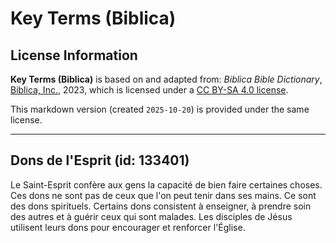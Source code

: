 # Key Terms (Biblica)

## License Information

**Key Terms (Biblica)** is based on and adapted from: _Biblica Bible Dictionary_, [Biblica, Inc.](https://www.biblica.com/), 2023, which is licensed under a [CC BY-SA 4.0 license](https://creativecommons.org/licenses/by-sa/4.0/legalcode.en).

This markdown version (created `2025-10-20`) is provided under the same license.



--------------------------------

## Dons de l'Esprit (id: 133401)

Le Saint\-Esprit confère aux gens la capacité de bien faire certaines choses. Ces dons ne sont pas de ceux que l'on peut tenir dans ses mains. Ce sont des dons spirituels. Certains dons consistent à enseigner, à prendre soin des autres et à guérir ceux qui sont malades. Les disciples de Jésus utilisent leurs dons pour encourager et renforcer l'Église.


